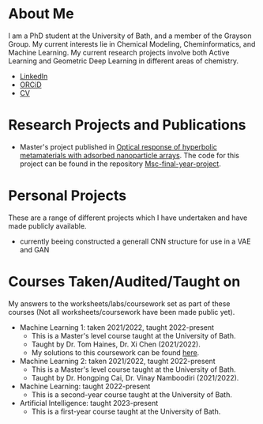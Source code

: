 # About Me

I am a PhD student at the University of Bath, and a member of the Grayson Group. My current interests lie in Chemical Modeling, Cheminformatics, and Machine Learning. My current research projects involve both Active Learning and Geometric Deep Learning in different areas of chemistry.

- [LinkedIn](https://uk.linkedin.com/in/ferdinand-krammer-61b9a5160)
- [ORCiD](https://orcid.org/0000-0003-2870-8492)
- [CV](my-CV-2024)

# Research Projects and Publications

- Master's project published in [Optical response of hyperbolic metamaterials with adsorbed nanoparticle arrays](https://pubs.rsc.org/en/content/articlehtml/2022/nh/d2nh00015f). The code for this project can be found in the repository [Msc-final-year-project](https://github.com/ferdiekrammer/Msc-final-year-project).

# Personal Projects
These are a range of different projects which I have undertaken and have made publicly available.
- currently beeing constructed a generall CNN structure for use in a VAE and GAN

# Courses Taken/Audited/Taught on
My answers to the worksheets/labs/coursework set as part of these courses (Not all worksheets/coursework have been made public yet).

- Machine Learning 1: taken 2021/2022, taught 2022-present
  - This is a Master's level course taught at the University of Bath.
  - Taught by Dr. Tom Haines, Dr. Xi Chen (2021/2022).
  - My solutions to this coursework can be found [here](https://github.com/ferdiekrammer/art-ai-MRes-year/tree/main/ML1).
- Machine Learning 2: taken 2021/2022, taught 2022-present
  - This is a Master's level course taught at the University of Bath.
  - Taught by Dr. Hongping Cai, Dr. Vinay Namboodiri (2021/2022).
- Machine Learning: taught 2022-present
  - This is a second-year course taught at the University of Bath.
- Artificial Intelligence: taught 2023-present
  - This is a first-year course taught at the University of Bath.
